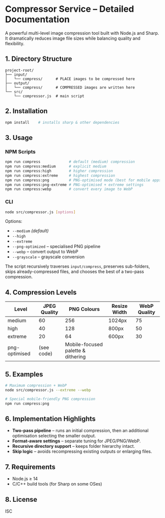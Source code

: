 # Compressor Service – Detailed Documentation

A powerful multi-level image compression tool built with Node.js and Sharp. It dramatically reduces image file sizes while balancing quality and flexibility.

## 1. Directory Structure
```
project-root/
├── input/
│   └── compress/      # PLACE images to be compressed here
├── output/
│   └── compress/      # COMPRESSED images are written here
└── src/
    └── compressor.js  # main script
```

## 2. Installation
```bash
npm install    # installs sharp & other dependencies
```

## 3. Usage
### NPM Scripts
```bash
npm run compress             # default (medium) compression
npm run compress:medium      # explicit medium
npm run compress:high        # higher compression
npm run compress:extreme     # highest compression
npm run compress:png         # PNG-optimised mode (best for mobile apps)
npm run compress:png-extreme # PNG-optimised + extreme settings
npm run compress:webp        # convert every image to WebP
```

### CLI
```bash
node src/compressor.js [options]
```
Options:
* `--medium` *(default)*
* `--high`
* `--extreme`
* `--png-optimized` – specialised PNG pipeline
* `--webp` – convert output to WebP
* `--grayscale` – grayscale conversion

The script recursively traverses `input/compress`, preserves sub-folders, skips already-compressed files, and chooses the best of a two-pass compression.

## 4. Compression Levels
| Level | JPEG Quality | PNG Colours | Resize Width | WebP Quality |
|-------|--------------|-------------|--------------|--------------|
| medium | 60 | 256 | 1024px | 75 |
| high | 40 | 128 | 800px | 50 |
| extreme | 20 | 64 | 600px | 30 |
| png-optimised | (see code) | Mobile-focused palette & dithering |

## 5. Examples
```bash
# Maximum compression + WebP
node src/compressor.js --extreme --webp

# Special mobile-friendly PNG compression
npm run compress:png
```

## 6. Implementation Highlights
* **Two-pass pipeline** – runs an initial compression, then an additional optimisation selecting the smaller output.
* **Format-aware settings** – separate tuning for JPEG/PNG/WebP.
* **Recursive directory support** – keeps folder hierarchy intact.
* **Skip logic** – avoids recompressing existing outputs or enlarging files.

## 7. Requirements
* Node.js ≥ 14
* C/C++ build tools (for Sharp on some OSes)

## 8. License
ISC
